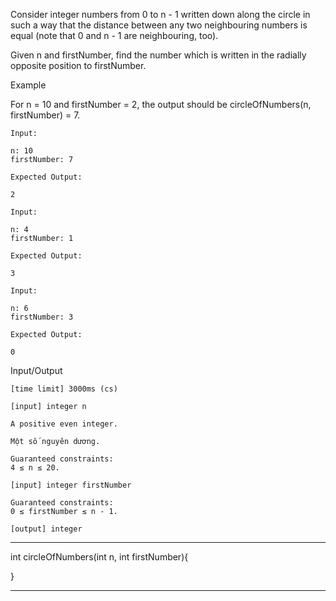 Consider integer numbers from 0 to n - 1 written down along the circle in such a way that the distance between any two neighbouring numbers is equal (note that 0 and n - 1 are neighbouring, too).

Given n and firstNumber, find the number which is written in the radially opposite position to firstNumber.

Example

For n = 10 and firstNumber = 2, the output should be
circleOfNumbers(n, firstNumber) = 7.

    Input:

    n: 10
    firstNumber: 7

    Expected Output:

    2

    Input:

    n: 4
    firstNumber: 1

    Expected Output:

    3

    Input:

    n: 6
    firstNumber: 3

    Expected Output:

    0

Input/Output

    [time limit] 3000ms (cs)

    [input] integer n

    A positive even integer.

    Một số nguyên dương.

    Guaranteed constraints:
    4 ≤ n ≤ 20.

    [input] integer firstNumber

    Guaranteed constraints:
    0 ≤ firstNumber ≤ n - 1.

    [output] integer

********************************************************
int circleOfNumbers(int n, int firstNumber){


}
********************************************************
